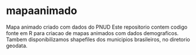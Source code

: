 # mapaanimado
Mapa animado criado com dados do PNUD
Este repositorio contem codigo fonte em R para criacao de mapas animados com dados demograficos. Tambem disponibilizamos shapefiles dos municipios brasileiros, no diretorio geodata. 
